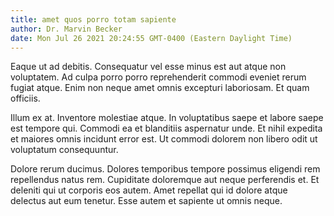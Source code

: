 ```yaml
---
title: amet quos porro totam sapiente
author: Dr. Marvin Becker
date: Mon Jul 26 2021 20:24:55 GMT-0400 (Eastern Daylight Time)
---
```

Eaque ut ad debitis. Consequatur vel esse minus est aut atque non voluptatem. Ad culpa porro porro reprehenderit commodi eveniet rerum fugiat atque. Enim non neque amet omnis excepturi laboriosam. Et quam officiis.

 Illum ex at. Inventore molestiae atque. In voluptatibus saepe et labore saepe est tempore qui. Commodi ea et blanditiis aspernatur unde. Et nihil expedita et maiores omnis incidunt error est. Ut commodi dolorem non libero odit ut voluptatum consequuntur.

 Dolore rerum ducimus. Dolores temporibus tempore possimus eligendi rem repellendus natus rem. Cupiditate doloremque aut neque perferendis et. Et deleniti qui ut corporis eos autem. Amet repellat qui id dolore atque delectus aut eum tenetur. Esse autem et sapiente ut omnis neque.